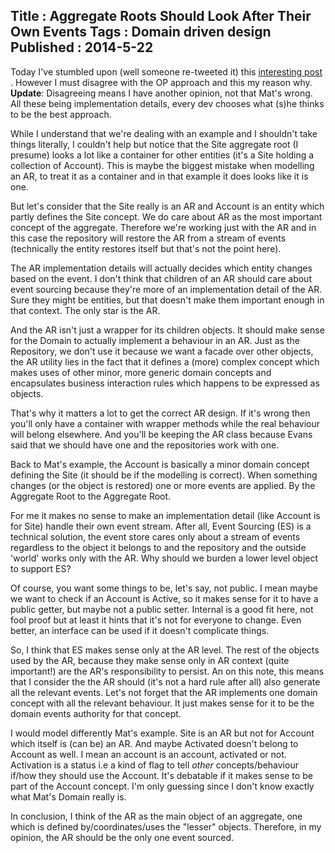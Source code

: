Title : Aggregate Roots Should Look After Their Own Events
Tags : Domain driven design
Published : 2014-5-22
---

Today I've stumbled upon (well someone re-tweeted it) this [interesting post](http://mat-mcloughlin.net/2014/05/22/entities-should-look-after-their-own-events) . However I must disagree with the OP approach and this my reason why. **Update**: Disagreeing means I have another opinion, not that Mat's wrong. All these being implementation details, every dev chooses what (s)he thinks to be the best approach.

 While I understand that we're dealing with an example and I shouldn't take things literally, I couldn't help but notice that the Site aggregate root (I presume) looks a lot like a container for other entities (it's a Site holding a collection of Account). This is maybe the biggest mistake when modelling an AR, to treat it as a container and in that example it does looks like it is one.

 But let's consider that the Site really is an AR and Account is an entity which partly defines the Site concept. We do care about AR as the most important concept of the aggregate. Therefore we're working just with the AR and in this case the repository will restore the AR from a stream of events (technically the entity restores itself but that's not the point here).

 The AR implementation details will actually decides which entity changes based on the event. I don't think that children of an AR should care about event sourcing because they're more of an implementation detail of the AR. Sure they might be entities, but that doesn't make them important enough in that context. The only star is the AR.

 And the AR isn't just a wrapper for its children objects. It should make sense for the Domain to actually implement a behaviour in an AR. Just as the Repository, we don't use it because we want a facade over other objects, the AR utility lies in the fact that it defines a (more) complex concept which makes uses of other minor, more generic domain concepts and encapsulates business interaction rules which happens to be expressed as objects.

 That's why it matters a lot to get the correct AR design. If it's wrong then you'll only have a container with wrapper methods while the real behaviour will belong elsewhere. And you'll be keeping the AR class because Evans said that we should have one and the repositories work with one.

 Back to Mat's example, the Account is basically a minor domain concept defining the Site (it should be if the modelling is correct). When something changes (or the object is restored) one or more events are applied. By the Aggregate Root to the Aggregate Root.

 For me it makes no sense to make an implementation detail (like Account is for Site) handle their own event stream. After all, Event Sourcing (ES) is a technical solution, the event store cares only about a stream of events regardless to the object it belongs to and the repository and the outside 'world' works only with the AR. Why should we burden a lower level object to support ES?

 Of course, you want some things to be, let's say, not public. I mean maybe we want to check if an Account is Active, so it makes sense for it to have a public getter, but maybe not a public setter. Internal is a good fit here, not fool proof but at least it hints that it's not for everyone to change. Even better, an interface can be used if it doesn't complicate things.

 So, I think that ES makes sense only at the AR level. The rest of the objects used by the AR, because they make sense only in AR context (quite important!) are the AR's responsibility to persist. An on this note, this means that I consider the the AR should (it's not a hard rule after all) also generate all the relevant events. Let's not forget that the AR implements one domain concept with all the relevant behaviour. It just makes sense for it to be the domain events authority for that concept.

 I would model differently Mat's example. Site is an AR but not for Account which itself is (can be) an AR. And maybe Activated doesn't belong to Account as well. I mean an account is an account, activated or not. Activation is a status i.e a kind of flag to tell _other_ concepts/behaviour if/how they should use the Account. It's debatable if it makes sense to be part of the Account concept. I'm only guessing since I don't know exactly what Mat's Domain really is.

 In conclusion, I think of the AR as the main object of an aggregate, one which is defined by/coordinates/uses the "lesser" objects. Therefore, in my opinion, the AR should be the only one event sourced.